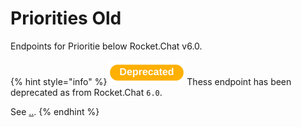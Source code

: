 # Priorities Old

Endpoints for Prioritie below Rocket.Chat v6.0.

{% hint style="info" %}
![](../../../../../../../../.gitbook/assets/Deprecated.png) Thess endpoint has been deprecated as from Rocket.Chat `6.0`.

See [..](../ "mention").
{% endhint %}
